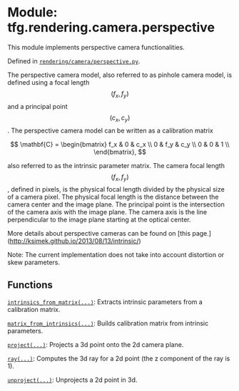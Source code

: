 <div itemscope itemtype="http://developers.google.com/ReferenceObject">
<meta itemprop="name" content="tfg.rendering.camera.perspective" />
<meta itemprop="path" content="Stable" />
</div>

# Module: tfg.rendering.camera.perspective

This module implements perspective camera functionalities.



Defined in [`rendering/camera/perspective.py`](https://cs.corp.google.com/#piper///depot/google3/third_party/py/tensorflow_graphics/rendering/camera/perspective.py).

<!-- Placeholder for "Used in" -->

The perspective camera model, also referred to as pinhole camera model, is
defined using a focal length $$(f_x, f_y)$$ and a principal point
$$(c_x, c_y)$$. The perspective camera model can be written as a calibration
matrix

$$
\mathbf{C} =
\begin{bmatrix}
f_x & 0 & c_x \\
0  & f_y & c_y \\
0  & 0  & 1 \\
\end{bmatrix},
$$

also referred to as the intrinsic parameter matrix. The camera focal length
$$(f_x, f_y)$$, defined in pixels, is the physical focal length divided by the
physical size of a camera pixel. The physical focal length is the distance
between the camera center and the image plane. The principal point is the
intersection of the camera axis with the image plane. The camera axis is the
line perpendicular to the image plane starting at the optical center.

More details about perspective cameras can be found on [this page.]
(http://ksimek.github.io/2013/08/13/intrinsic/)

Note: The current implementation does not take into account distortion or
skew parameters.

## Functions

[`intrinsics_from_matrix(...)`](../../../tfg/rendering/camera/perspective/intrinsics_from_matrix.md): Extracts intrinsic parameters from a calibration matrix.

[`matrix_from_intrinsics(...)`](../../../tfg/rendering/camera/perspective/matrix_from_intrinsics.md): Builds calibration matrix from intrinsic parameters.

[`project(...)`](../../../tfg/rendering/camera/perspective/project.md): Projects a 3d point onto the 2d camera plane.

[`ray(...)`](../../../tfg/rendering/camera/perspective/ray.md): Computes the 3d ray for a 2d point (the z component of the ray is 1).

[`unproject(...)`](../../../tfg/rendering/camera/perspective/unproject.md): Unprojects a 2d point in 3d.

